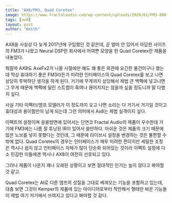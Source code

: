 ```yaml
---
title: "AX8/FM3, Quad Coretex"
image: https://www.fractalaudio.com/wp-content/uploads/2020/01/FM3-800.jpg
tags: [ax8]
layout: post
author: "Keith"
---
```


AX8을 사실상 다 늦게 2017년에 구입했던 것 같은데, 곧 얼마 안 있어서 아담한 사이즈의 FM3가 나왔고 Neural DSP란 회사에서 어여쁜 모양을 한 Quad Coretex란 제품을 내놓았다.

뭐랄까 AX8도 AxeFx2가 나올 시절에만 해도 꽤 좋은 외관에 요긴한 물건이구나 했는데 막상 휴대하기 좋은 FM3라든가 미려한 인터페이스의 Quad Coretex를 보고 나면 상당히 투박하단 생각을 하게 된다. 거기에 무게까지 상당해서 제법 큰 백팩에 넣고나면 그 무게 때문에 백팩에 달린 스트랩이 혹여나 끊어지지는 않을까 싶을 정도니까 말 다했지 싶다.

사실 기타 이펙터/앰프 모델러가 이 정도까지 오고 나면 소리는 다 거기서 거기일 것이고 휴대성과 용이함만이 남게 되는데 그런 의미에서 Ax8는 제법 실격이지 싶다.

이펙트의 설정이며 응용방면에 있어서는 단연코 Fractal Audio의 제품이 우수한데 거기에 FM3에는 나름 잘 튜닝된 IR이 있어서 쓸만하다. 아쉬운 것은 제품의 크기 때문에 많은 노브를 넣지 못했다는 것인데, 그 때문에 라이브시 설정을 변경하는 것은 불편할 수 밖에 없다. Quad Coretex의 경우는 인터페이스가 매우 미려한 편이지만 세밀한 조정은 역시나 쉽지 않고 인터페이스 자체가 많이 단순화 되어있는 것이라 이펙트 설정에 다소 민감한 이들에겐 역시나 AX8이 여전히 선호되고 있다.

그러나 제품이 나온지 꽤나 오래된 상황이고 보면 절대적인 인기는 높지 않다고 봐야할 것 같고.

Quad Coretex는 AI로 다른 앰프의 성질을 그대로 베껴오는 기능을 포함하고 있는데, 대충 보면 그것이 Kemper의 제품에 있는 아이디어로부터 착안해서 형태만 바꾼 기능들이 제법 여기 저기에서 쓰여지고 있다고 봐야할 것 같다.

